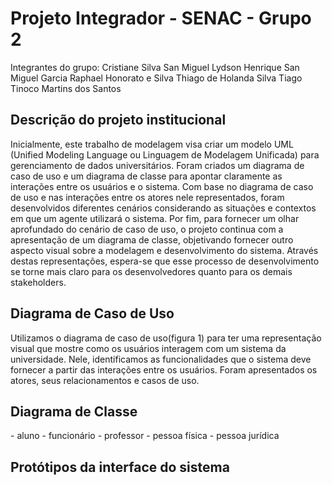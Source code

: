 # Projeto Integrador - SENAC - Grupo 2
Integrantes do grupo: 
Cristiane Silva San Miguel
Lydson Henrique San Miguel Garcia
Raphael Honorato e Silva
Thiago de Holanda Silva
Tiago Tinoco Martins dos Santos

## Descrição do projeto institucional
Inicialmente, este trabalho de modelagem visa criar um modelo UML (Unified Modeling Language ou Linguagem de Modelagem Unificada) para gerenciamento de dados universitários. Foram criados um diagrama de caso de uso e um diagrama de classe para apontar claramente as interações entre os usuários e o sistema.
Com base no diagrama de caso de uso e nas interações entre os atores nele representados, foram desenvolvidos diferentes cenários considerando as situações e contextos em que um agente utilizará o sistema.
Por fim, para fornecer um olhar aprofundado do cenário de caso de uso, o projeto continua com a apresentação de um diagrama de classe, objetivando fornecer outro aspecto visual sobre a modelagem e desenvolvimento do sistema. Através destas representações, espera-se que esse processo de desenvolvimento se torne mais claro para os desenvolvedores quanto para os demais stakeholders.

## Diagrama de Caso de Uso
Utilizamos o diagrama de caso de uso(figura 1) para ter uma representação visual que mostre como os usuários interagem com um sistema da universidade. Nele, identificamos as funcionalidades que o sistema deve fornecer a partir das interações entre os usuários. Foram apresentados os atores, seus relacionamentos e casos de uso.

<IMAGEM>

## Diagrama de Classe 

<IMAGEM>
- aluno
- funcionário
- professor
- pessoa física
- pessoa jurídica

## Protótipos da interface do sistema

<IMAGENS FIGMA>
